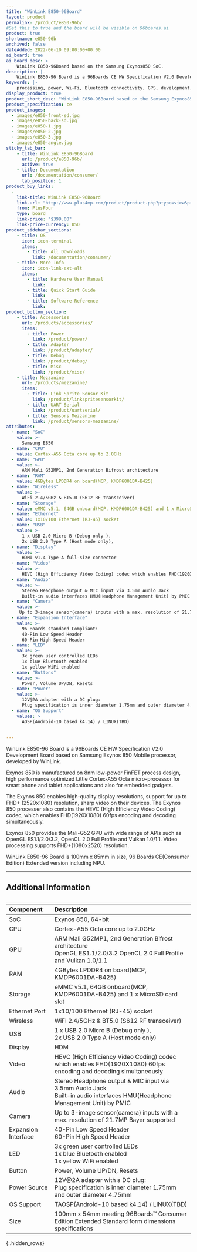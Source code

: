 ```yaml
---
title: "WinLink E850-96Board"
layout: product
permalink: /product/e850-96b/
#Set this to true and the board will be visible on 96boards.ai
product: true
shortname: e850-96b
archived: false
dateAdded: 2022-06-10 09:00:00+00:00
ai_board: true
ai_board_desc: >
    WinLink E850-96Board based on the Samsung Exynos850 SoC.
description: |-
    WinLink E850-96 Board is a 96Boards CE HW Specification V2.0 Development Board based on Samsung Exynos 850 Mobile processor, developed by WinLink.<br>Exynos 850 is manufactured on 8nm low-power FinFET process design, high performance optimized Little Cortex-A55 Octa micro-processor for smart phone and tablet applications and also for embedded gadgets. The Exynos 850 enables high-quality display resolutions, support for up to FHD+ (2520x1080) resolution, sharp video on their devices. The Exynos 850 processer also contains the HEVC (High Efficiency Video Coding) codec, which enables FHD(1920X1080) 60fps encoding and decoding simultaneously.<br>Exynos 850 provides the Mali-G52 GPU with wide range of APIs such as OpenGL ES1.1/2.0/3.2, OpenCL 2.0 Full Profile and Vulkan 1.0/1.1. Video processing supports FHD+(1080x2520) resolution.<br>WinLink E850-96 Board is 100mm x 85mm in size, 96 Boards CE(Consumer Edition) Extended version including NPU.
keywords: |-
    processing, power, Wi-Fi, Bluetooth connectivity, GPS, development, board, mid-tier, Samsung, E850, SoC, SoM, processor, low cost, Product, Development, Platform
display_product: true
product_short_desc: "WinLink E850-96Board based on the Samsung Exynos850 SoC"
product_specification: ce
product_images:
  - images/e850-front-sd.jpg
  - images/e850-back-sd.jpg
  - images/e850-1.jpg
  - images/e850-2.jpg
  - images/e850-3.jpg
  - images/e850-angle.jpg
sticky_tab_bar:
    - title: WinLink E850-96Board
      url: /product/e850-96b/
      active: true
    - title: Documentation
      url: /documentation/consumer/
      tab_position: 1
product_buy_links:
  -
    link-title: WinLink E850-96Board
    link-url: "http://www.plus4mp.com/product/product.php?ptype=view&prdcode=2210130001&catcode=10000000"
    from: PlusFour
    type: board
    link-price: "$399.00"
    link-price-currency: USD
product_sidebar_sections:
    - title: OS
      icon: icon-terminal
      items:
        - title: All Downloads
          link: /documentation/consumer/
    - title: More Info
      icon: icon-link-ext-alt
      items:
        - title: Hardware User Manual
          link:
        - title: Quick Start Guide
          link:
        - title: Software Reference
          link:
product_bottom_section:
    - title: Accessories
      url: /products/accessories/
      items:
        - title: Power
          link: /product/power/
        - title: Adapter
          link: /product/adapter/
        - title: Debug
          link: /product/debug/
        - title: Misc
          link: /product/misc/
    - title: Mezzanine
      url: /products/mezzanine/
      items:
        - title: Link Sprite Sensor Kit
          link: /product/linkspritesensorkit/
        - title: UART Serial
          link: /product/uartserial/
        - title: Sensors Mezzanine
          link: /product/sensors-mezzanine/
attributes:
  - name: "SoC"
    value: >-
      Samsung E850
  - name: "CPU"
    value: Cortex-A55 Octa core up to 2.0GHz
  - name: "GPU"
    value: >-
      ARM Mali G52MP1, 2nd Generation Bifrost architecture
  - name: "RAM"
    value: 4GBytes LPDDR4 on board(MCP, KMDP6001DA-B425)
  - name: "Wireless"
    value: >-
      WiFi 2.4/5GHz & BT5.0 (S612 RF transceiver) 
  - name: "Storage"
    value: eMMC v5.1, 64GB onboard(MCP, KMDP6001DA-B425) and 1 x MicroSD card slot
  - name: "Ethernet"
    value: 1x10/100 Ethernet (RJ-45) socket
  - name: "USB"
    value: >-
      1 x USB 2.0 Micro B (Debug only ),
      2x USB 2.0 Type A (Host mode only),
  - name: "Display"
    value: >-
      HDMI v1.4 Type-A full-size connector
  - name: "Video"
    value: >-
      HEVC (High Efficiency Video Coding) codec which enables FHD(1920X1080) 60fps encoding and decoding simultaneously.
  - name: "Audio"
    value: >-
      Stereo Headphone output & MIC input via 3.5mm Audio Jack
      Built-in audio interfaces HMU(Headphone Management Unit) by PMIC
  - name: "Camera"
    value: >-
     Up to 3-image sensor(camera) inputs with a max. resolution of 21.7MP Bayer supported
  - name: "Expansion Interface"
    value: >-
      96 Boards standard Compliant:
      40-Pin Low Speed Header
      60-Pin High Speed Header
  - name: "LED"
    value: >-
      3x green user controlled LEDs
      1x blue Bluetooth enabled
      1x yellow WiFi enabled
  - name: "Buttons"
    value: >-
      Power, Volume UP/DN, Resets
  - name: "Power"
    value: >-
      12V@2A adapter with a DC plug:
      Plug specification is inner diameter 1.75mm and outer diameter 4.75mm"
  - name: "OS Support"
    values: >
      AOSP(Android-10 based k4.14) / LINUX(TBD)
  

---
```

WinLink E850-96 Board is a 96Boards CE HW Specification V2.0 Development Board based on Samsung Exynos 850 Mobile processor, developed by WinLink.

Exynos 850 is manufactured on 8nm low-power FinFET process design, high performance optimized Little Cortex-A55 Octa micro-processor for smart phone and tablet applications and also for embedded gadgets.

The Exynos 850 enables high-quality display resolutions, support for up to FHD+ (2520x1080) resolution, sharp video on their devices. The Exynos 850 processer also contains the HEVC (High Efficiency Video Coding) codec, which enables
FHD(1920X1080) 60fps encoding and decoding simultaneously.

Exynos 850 provides the Mali-G52 GPU with wide range of APIs such as OpenGL ES1.1/2.0/3.2, OpenCL 2.0 Full Profile and Vulkan 1.0/1.1. Video processing supports FHD+(1080x2520) resolution.

WinLink E850-96 Board is 100mm x 85mm in size, 96 Boards CE(Consumer Edition) Extended version including NPU.

***

## Additional Information
<div style="overflow-x:scroll;" markdown="1">

|   Component          |   Description                                                                                                                  |
|:---------------------|:-------------------------------------------------------------------------------------------------------------------------------|
|  SoC                 | Exynos 850, 64-bit                                                                                                             |
|  CPU                 | Cortex-A55 Octa core up to 2.0GHz                                                                                              |
|  GPU                 | ARM Mali G52MP1, 2nd Generation Bifrost architecture <br>  OpenGL ES1.1/2.0/3.2 OpenCL 2.0 Full Profile and Vulkan 1.0/1.1     |
|  RAM                 | 4GBytes LPDDR4 on board(MCP, KMDP6001DA-B425)                                                                                  |
|  Storage             | eMMC v5.1, 64GB onboard(MCP, KMDP6001DA-B425) and 1 x MicroSD card slot                                                        |
|  Ethernet Port       | 1x10/100 Ethernet (RJ-45) socket                                                                                               |
|  Wireless            | WiFi 2.4/5GHz & BT5.0 (S612 RF transceiver)                                                                                    |
|  USB                 | 1 x USB 2.0 Micro B (Debug only ), <br> 2x USB 2.0 Type A (Host mode only)                                                     |
|  Display             | HDM|lv1.4 Type-A full-size connector                                                                                           |
|  Video               | HEVC (High Efficiency Video Coding) codec which enables FHD(1920X1080) 60fps encoding and decoding simultaneously              |
|  Audio               | Stereo Headphone output & MIC input via 3.5mm Audio Jack <br> Built-in audio interfaces HMU(Headphone Management Unit) by PMIC |
|  Camera              | Up to 3-image sensor(camera) inputs with a max. resolution of 21.7MP Bayer supported                                           |
|  Expansion Interface | 40-Pin Low Speed Header <br> 60-Pin High Speed Header                                                                          |
|  LED                 | 3x green user controlled LEDs <br> 1x blue Bluetooth enabled <br> 1x yellow WiFi enabled                                       |
|  Button              | Power, Volume UP/DN, Resets                                                                                                    |
|  Power Source        | 12V@2A adapter with a DC plug:<br>Plug specification is inner diameter 1.75mm and outer diameter 4.75mm                        |
|  OS Support          | TAOSP(Android-10 based k4.14) / LINUX(TBD)                                                                                     |
|  Size                | 100mm x 54mm meeting 96Boards™ Consumer Edition Extended Standard form dimensions specifications                               |
{:.hidden_rows}
</div>
